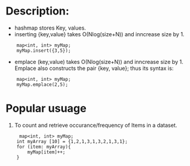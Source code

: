 # Description:
* hashmap stores Key, values.
* inserting {key,value} takes O(Nlog(size+N)) and inncrease size by 1.
```
    map<int, int> myMap;
    myMap.insert({3,5});
```
* emplace (key,value) takes O(Nlog(size+N)) and inncrease size by 1. Emplace also constructs the pair {key, value}; thus its syntax is:
```
    map<int, int> myMap;
    myMap.emplace(2,5);
```

# Popular usuage
1. To count and retrieve occurance/frequency of Items in a dataset.
```
     map<int, int> myMap;
    int myArray [10] = {1,2,1,3,1,3,2,1,3,1};
    for (item: myArray){
        myMap[item]++;
    }
```